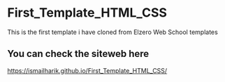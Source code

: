 # First_Template_HTML_CSS
This is the first template i have cloned from Elzero Web School templates 
## You can check the siteweb here
https://ismailharik.github.io/First_Template_HTML_CSS/
